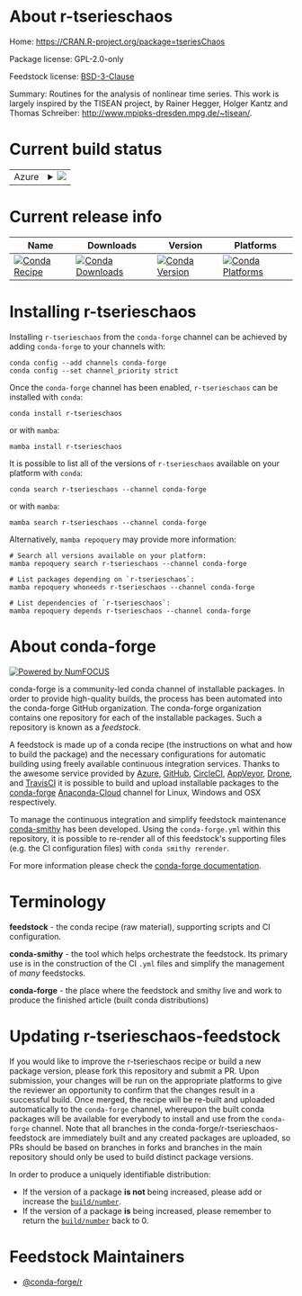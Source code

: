 About r-tserieschaos
====================

Home: https://CRAN.R-project.org/package=tseriesChaos

Package license: GPL-2.0-only

Feedstock license: [BSD-3-Clause](https://github.com/conda-forge/r-tserieschaos-feedstock/blob/main/LICENSE.txt)

Summary: Routines for the analysis of nonlinear time series. This work is largely inspired by the TISEAN project, by Rainer Hegger, Holger Kantz and Thomas Schreiber: <http://www.mpipks-dresden.mpg.de/~tisean/>.

Current build status
====================


<table>
    
  <tr>
    <td>Azure</td>
    <td>
      <details>
        <summary>
          <a href="https://dev.azure.com/conda-forge/feedstock-builds/_build/latest?definitionId=8046&branchName=main">
            <img src="https://dev.azure.com/conda-forge/feedstock-builds/_apis/build/status/r-tserieschaos-feedstock?branchName=main">
          </a>
        </summary>
        <table>
          <thead><tr><th>Variant</th><th>Status</th></tr></thead>
          <tbody><tr>
              <td>linux_64_r_base4.1</td>
              <td>
                <a href="https://dev.azure.com/conda-forge/feedstock-builds/_build/latest?definitionId=8046&branchName=main">
                  <img src="https://dev.azure.com/conda-forge/feedstock-builds/_apis/build/status/r-tserieschaos-feedstock?branchName=main&jobName=linux&configuration=linux_64_r_base4.1" alt="variant">
                </a>
              </td>
            </tr><tr>
              <td>linux_64_r_base4.2</td>
              <td>
                <a href="https://dev.azure.com/conda-forge/feedstock-builds/_build/latest?definitionId=8046&branchName=main">
                  <img src="https://dev.azure.com/conda-forge/feedstock-builds/_apis/build/status/r-tserieschaos-feedstock?branchName=main&jobName=linux&configuration=linux_64_r_base4.2" alt="variant">
                </a>
              </td>
            </tr><tr>
              <td>osx_64_r_base4.1</td>
              <td>
                <a href="https://dev.azure.com/conda-forge/feedstock-builds/_build/latest?definitionId=8046&branchName=main">
                  <img src="https://dev.azure.com/conda-forge/feedstock-builds/_apis/build/status/r-tserieschaos-feedstock?branchName=main&jobName=osx&configuration=osx_64_r_base4.1" alt="variant">
                </a>
              </td>
            </tr><tr>
              <td>osx_64_r_base4.2</td>
              <td>
                <a href="https://dev.azure.com/conda-forge/feedstock-builds/_build/latest?definitionId=8046&branchName=main">
                  <img src="https://dev.azure.com/conda-forge/feedstock-builds/_apis/build/status/r-tserieschaos-feedstock?branchName=main&jobName=osx&configuration=osx_64_r_base4.2" alt="variant">
                </a>
              </td>
            </tr><tr>
              <td>win_64</td>
              <td>
                <a href="https://dev.azure.com/conda-forge/feedstock-builds/_build/latest?definitionId=8046&branchName=main">
                  <img src="https://dev.azure.com/conda-forge/feedstock-builds/_apis/build/status/r-tserieschaos-feedstock?branchName=main&jobName=win&configuration=win_64_" alt="variant">
                </a>
              </td>
            </tr>
          </tbody>
        </table>
      </details>
    </td>
  </tr>
</table>

Current release info
====================

| Name | Downloads | Version | Platforms |
| --- | --- | --- | --- |
| [![Conda Recipe](https://img.shields.io/badge/recipe-r--tserieschaos-green.svg)](https://anaconda.org/conda-forge/r-tserieschaos) | [![Conda Downloads](https://img.shields.io/conda/dn/conda-forge/r-tserieschaos.svg)](https://anaconda.org/conda-forge/r-tserieschaos) | [![Conda Version](https://img.shields.io/conda/vn/conda-forge/r-tserieschaos.svg)](https://anaconda.org/conda-forge/r-tserieschaos) | [![Conda Platforms](https://img.shields.io/conda/pn/conda-forge/r-tserieschaos.svg)](https://anaconda.org/conda-forge/r-tserieschaos) |

Installing r-tserieschaos
=========================

Installing `r-tserieschaos` from the `conda-forge` channel can be achieved by adding `conda-forge` to your channels with:

```
conda config --add channels conda-forge
conda config --set channel_priority strict
```

Once the `conda-forge` channel has been enabled, `r-tserieschaos` can be installed with `conda`:

```
conda install r-tserieschaos
```

or with `mamba`:

```
mamba install r-tserieschaos
```

It is possible to list all of the versions of `r-tserieschaos` available on your platform with `conda`:

```
conda search r-tserieschaos --channel conda-forge
```

or with `mamba`:

```
mamba search r-tserieschaos --channel conda-forge
```

Alternatively, `mamba repoquery` may provide more information:

```
# Search all versions available on your platform:
mamba repoquery search r-tserieschaos --channel conda-forge

# List packages depending on `r-tserieschaos`:
mamba repoquery whoneeds r-tserieschaos --channel conda-forge

# List dependencies of `r-tserieschaos`:
mamba repoquery depends r-tserieschaos --channel conda-forge
```


About conda-forge
=================

[![Powered by
NumFOCUS](https://img.shields.io/badge/powered%20by-NumFOCUS-orange.svg?style=flat&colorA=E1523D&colorB=007D8A)](https://numfocus.org)

conda-forge is a community-led conda channel of installable packages.
In order to provide high-quality builds, the process has been automated into the
conda-forge GitHub organization. The conda-forge organization contains one repository
for each of the installable packages. Such a repository is known as a *feedstock*.

A feedstock is made up of a conda recipe (the instructions on what and how to build
the package) and the necessary configurations for automatic building using freely
available continuous integration services. Thanks to the awesome service provided by
[Azure](https://azure.microsoft.com/en-us/services/devops/), [GitHub](https://github.com/),
[CircleCI](https://circleci.com/), [AppVeyor](https://www.appveyor.com/),
[Drone](https://cloud.drone.io/welcome), and [TravisCI](https://travis-ci.com/)
it is possible to build and upload installable packages to the
[conda-forge](https://anaconda.org/conda-forge) [Anaconda-Cloud](https://anaconda.org/)
channel for Linux, Windows and OSX respectively.

To manage the continuous integration and simplify feedstock maintenance
[conda-smithy](https://github.com/conda-forge/conda-smithy) has been developed.
Using the ``conda-forge.yml`` within this repository, it is possible to re-render all of
this feedstock's supporting files (e.g. the CI configuration files) with ``conda smithy rerender``.

For more information please check the [conda-forge documentation](https://conda-forge.org/docs/).

Terminology
===========

**feedstock** - the conda recipe (raw material), supporting scripts and CI configuration.

**conda-smithy** - the tool which helps orchestrate the feedstock.
                   Its primary use is in the construction of the CI ``.yml`` files
                   and simplify the management of *many* feedstocks.

**conda-forge** - the place where the feedstock and smithy live and work to
                  produce the finished article (built conda distributions)


Updating r-tserieschaos-feedstock
=================================

If you would like to improve the r-tserieschaos recipe or build a new
package version, please fork this repository and submit a PR. Upon submission,
your changes will be run on the appropriate platforms to give the reviewer an
opportunity to confirm that the changes result in a successful build. Once
merged, the recipe will be re-built and uploaded automatically to the
`conda-forge` channel, whereupon the built conda packages will be available for
everybody to install and use from the `conda-forge` channel.
Note that all branches in the conda-forge/r-tserieschaos-feedstock are
immediately built and any created packages are uploaded, so PRs should be based
on branches in forks and branches in the main repository should only be used to
build distinct package versions.

In order to produce a uniquely identifiable distribution:
 * If the version of a package **is not** being increased, please add or increase
   the [``build/number``](https://docs.conda.io/projects/conda-build/en/latest/resources/define-metadata.html#build-number-and-string).
 * If the version of a package **is** being increased, please remember to return
   the [``build/number``](https://docs.conda.io/projects/conda-build/en/latest/resources/define-metadata.html#build-number-and-string)
   back to 0.

Feedstock Maintainers
=====================

* [@conda-forge/r](https://github.com/conda-forge/r/)

